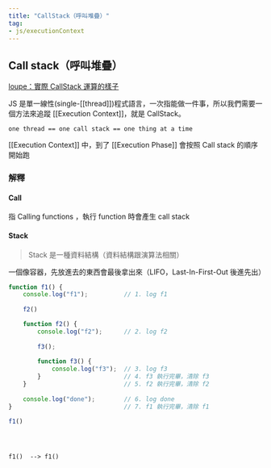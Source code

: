 ```yaml
---
title: "CallStack（呼叫堆疊）"
tag: 
- js/executionContext
---
```

## Call stack（呼叫堆疊）
[loupe：實際 CallStack 運算的樣子](http://latentflip.com/loupe/?code=ZnVuY3Rpb24gZjEoKSB7CiAgY29uc29sZS5sb2coJ1RoaXMgaXMgZjEnKQoKICBmMigpCgogIGZ1bmN0aW9uIGYyKCkgewogICAgY29uc29sZS5sb2coJ1RoaXMgaXMgZjInKQoKICAgIGYzKCkKCiAgICBmdW5jdGlvbiBmMygpIHsKICAgICAgY29uc29sZS5sb2coJ1RoaXMgaXMgZjMnKQoKICAgICAgY29uc29sZS5sb2coJ2YzIGRvbmUnKQogICAgfQoKICAgIGNvbnNvbGUubG9nKCdmMiBkb25lJykKICB9CgogIGNvbnNvbGUubG9nKCdmMSBkb25lJykKfQoKZjEoKQ%3D%3D!!!PGJ1dHRvbj5DbGljayBtZSE8L2J1dHRvbj4%3D)

JS 是單一線性(single-[[thread]])程式語言，一次指能做一件事，所以我們需要一個方法來追蹤 [[Execution Context]]，就是 CallStack。

```
one thread == one call stack == one thing at a time
```

[[Execution Context]] 中，到了 [[Execution Phase]] 會按照 Call stack 的順序開始跑

### 解釋
#### Call
指 Calling functions ，執行 function 時會產生 call stack
#### Stack
> Stack 是一種資料結構（資料結構跟演算法相關）

一個像容器，先放進去的東西會最後拿出來（LIFO，Last-In-First-Out 後進先出）


```js
function f1() {
	console.log("f1");			// 1. log f1
	
	f2()

	function f2() {
		console.log("f2");		// 2. log f2
		
		f3();			
		
		function f3() {			
			console.log("f3");	// 3. log f3
		}						// 4. f3 執行完畢，清除 f3
	}							// 5. f2 執行完畢，清除 f2
								
	console.log("done");		// 6. log done 
}								// 7. f1 執行完畢，清除 f1

f1()
```

```


					
f1()  --> f1()
```
